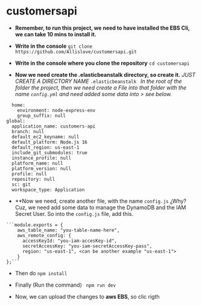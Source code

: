 # customersapi

- **Remember, to run this project, we need to have installed the EBS Cli, we can take 10 mins to install it.**

- **Write in the console**
``` git clone https://github.com/Allislove/customersapi.git ```

- **Write in the console where you clone the repository**
``` cd customersapi ```

- **Now we need create the .elasticbeanstalk directory, so create it.**
 *JUST CREATE A DIRECTORY NAME* ```.elasticbeanstalk ``` *In the root of the folder the project, then we need create a File into that folder with the name ```config.yml``` and need added some data into > see below.*

``` branch-defaults:
  home:
    environment: node-express-env
    group_suffix: null
global:
  application_name: customers-api
  branch: null
  default_ec2_keyname: null
  default_platform: Node.js 16
  default_region: us-east-1
  include_git_submodules: true
  instance_profile: null
  platform_name: null
  platform_version: null
  profile: null
  repository: null
  sc: git
  workspace_type: Application
 ```

- **Now we need, create another file, with the name ```config.js``` ¿Why?
Cuz, we need add some data to manage the DynamoDB and the IAM Secret User. So into the ```config.js``` file, add this.

````
```module.exports = {
    aws_table_name: "you-table-name-here",
    aws_remote_config: {
      accessKeyId: "you-iam-accesKey-id",
      secretAccessKey: "you-iam-secretAccessKey-pass",
      region: "us-east-1", <can be another example "us-east-1">
    }
};```
````

- Then do 
```npm install```


- Finally (Run the command)
``` npm run dev```

- Now, we can upload the changes to  **aws EBS**, so clic rigth


